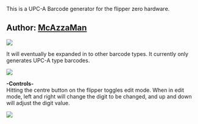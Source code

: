 This is a UPC-A Barcode generator for the flipper zero hardware.

## Author: [McAzzaMan](https://github.com/McAzzaMan/flipperzero-firmware/tree/UPC-A_Barcode_Generator/applications/barcode_generator)

<img src=https://i.imgur.com/bMSAiuK.png>

It will eventually be expanded in to other barcode types. It currently only generates UPC-A type barcodes.

<img src=https://i.imgur.com/bxTdzuA.png>

<b> -Controls- </b> </br>
Hitting the centre button on the flipper toggles edit mode.
When in edit mode, left and right will change the digit to be changed, and up and down will adjust the digit value.

<img src=https://i.imgur.com/lGbzdwH.png>
